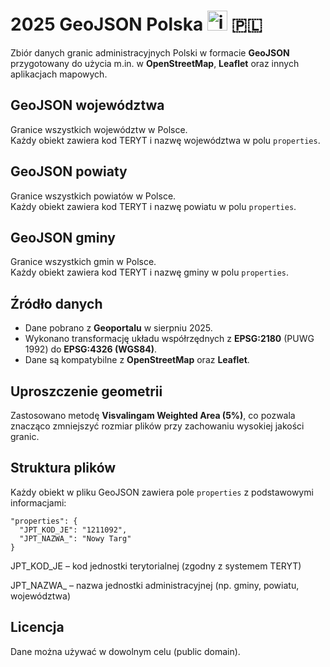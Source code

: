# 2025 GeoJSON Polska <img width="32" height="32" alt="image" src="https://github.com/user-attachments/assets/3e616e8a-e1c9-4d1a-8ea8-4af989fece5c" /> 🇵🇱 


Zbiór danych granic administracyjnych Polski w formacie **GeoJSON** przygotowany do użycia m.in. w **OpenStreetMap**, **Leaflet** oraz innych aplikacjach mapowych.

## GeoJSON województwa

Granice wszystkich województw w Polsce.  
Każdy obiekt zawiera kod TERYT i nazwę województwa w polu `properties`.

## GeoJSON powiaty

Granice wszystkich powiatów w Polsce.  
Każdy obiekt zawiera kod TERYT i nazwę powiatu w polu `properties`.

## GeoJSON gminy

Granice wszystkich gmin w Polsce.  
Każdy obiekt zawiera kod TERYT i nazwę gminy w polu `properties`.

## Źródło danych

- Dane pobrano z **Geoportalu** w sierpniu 2025.  
- Wykonano transformację układu współrzędnych z **EPSG:2180** (PUWG 1992) do **EPSG:4326 (WGS84)**.  
- Dane są kompatybilne z **OpenStreetMap** oraz **Leaflet**.

## Uproszczenie geometrii

Zastosowano metodę **Visvalingam Weighted Area (5%)**, co pozwala znacząco zmniejszyć rozmiar plików przy zachowaniu wysokiej jakości granic.

## Struktura plików

Każdy obiekt w pliku GeoJSON zawiera pole `properties` z podstawowymi informacjami:

```
"properties": {
  "JPT_KOD_JE": "1211092",
  "JPT_NAZWA_": "Nowy Targ"
}
```

JPT_KOD_JE – kod jednostki terytorialnej (zgodny z systemem TERYT)

JPT_NAZWA_ – nazwa jednostki administracyjnej (np. gminy, powiatu, województwa)

## Licencja

Dane można używać w dowolnym celu (public domain).






